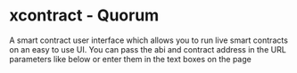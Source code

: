 # xcontract - Quorum
A smart contract user interface which allows you to run live smart contracts on an easy to use UI. You can pass the abi and contract address in the URL parameters like below or enter them in the text boxes on the page
